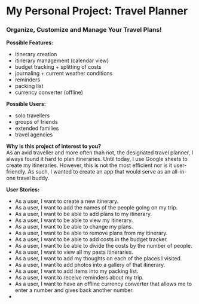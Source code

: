 # My Personal Project: Travel Planner
### Organize, Customize and Manage Your Travel Plans!

**Possible Features:**  
- itinerary creation
- itinerary management (calendar view)
- budget tracking + splitting of costs
- journaling + current weather conditions
- reminders 
- packing list
- currency converter (offline)

**Possible Users:**
- solo travellers
- groups of friends
- extended families
- travel agencies

**Why is this project of interest to you?**  
As an avid traveller and more often than not, the 
designated travel planner, I always found it 
hard to plan itineraries. Until today, I use Google 
sheets to create my itineraries. However, this is not
the most efficient nor is it user-friendly.
As such, I wanted to create an app that would 
serve as an all-in-one travel buddy. 

**User Stories:**
- As a user, I want to create a new itinerary.
- As a user, I want to add the names of the people going on my trip.
- As a user, I want to be able to add plans to my itinerary.
- As a user, I want to be able to view my itinerary.
- As a user, I want to be able to change my plans.
- As a user, I want to be able to remove plans from my itinerary.
- As a user, I want to be able to add costs in the budget tracker.
- As a user, I want to be able to divide the costs by the number of people.
- As a user, I want to view all my pasts itineraries.
- As a user, I want to add my thoughts on each of the places I visited.
- As a user, I want to add photos into a gallery of that itinerary.
- As a user, I want to add items into my packing list.
- As a user, I want to receive reminders about my trip.
- As a user, I want to have an offline currency converter 
that allows me to enter a number and gives back another number.
- 
